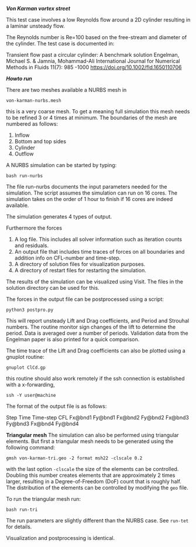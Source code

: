 
***Von Karman vortex street***

This test case involves a low Reynolds flow around a 2D cylinder
resulting in a laminar unsteady flow.

The Reynolds number is Re=100 based on the free-stream and diameter of the cylinder.
The test case is documented in:

Transient flow past a circular cylinder: A benchmark solution
Engelman, Michael S. & Jamnia, Mohammad-Ali
International Journal for Numerical Methods in Fluids 11(7): 985 -1000
https://doi.org/10.1002/fld.1650110706

***Howto run***

There are two meshes available a NURBS mesh in
```
von-karman-nurbs.mesh
```
this is a very coarse mesh. To get a meaning full simulation this mesh needs to be refined 
3 or 4 times at minimum.
The boundaries of the mesh are numbered as follows:
1. Inflow
2. Bottom and top sides
3. Cylinder
4. Outflow

A NURBS simulation can be started by typing:
```
bash run-nurbs
```
The file run-nurbs documents the input parameters needed for the simulation.
The script assumes the simulation can run on 16 cores.
The simulation takes on the order of 1 hour to finish if 16 cores are indeed available.

The simulation generates 4 types of output.


Furthermore the forces 
1. A log file. This includes all solver information such as iteration counts and residuals.
2. An output file that includes time traces of forces on all boundaries and addition info on CFL-number and time-step.
3. A directory of solution files for visualization purposes.
4. A directory of restart files for restarting the simulation.

The results of the simulation can be visualized using Visit. The files in the solution directory can be used for this.

The forces in the output file can be postprocessed using a script:
```
python3 postpro.py
```
This will report unsteady  Lift and Drag coefficients, and Period and Strouhal numbers.
The routine monitor sign changes of the lift to determine the period.
Data is averaged over a number of periods. Validation data from the Engelman paper is also printed for a quick comparison.

The time trace of the Lift and Drag coefficients can also be plotted using a gnuplot routine:
```
gnuplot ClCd.gp
```
this routine should also work remotely if the ssh connection is established with a x-forwarding, 
```
ssh -Y user@machine
```
The format of the output file is as follows:

Step Time Time-step CFL Fx@bnd1 Fy@bnd1 Fx@bnd2 Fy@bnd2 Fx@bnd3 Fy@bnd3 Fx@bnd4 Fy@bnd4


**Triangular mesh**
The simulation can also be performed using triangular elements.
But first a triangular mesh needs to be generated using the following command:

```
gmsh von-karman-tri.geo -2 format msh22 -clscale 0.2
```
with the last option `-clscale` the size of the elements can be controlled.
Doubling this number creates elements that are approximately 2 times larger,
resulting in a Degree-of-Freedom (DoF) count that is roughly half.
The distribution of the elements can be controlled by modifying the `geo` file.

To run the triangular mesh run:
```
bash run-tri
```

The run parameters are slightly different than the NURBS case. See `run-tet` for details.

Visualization and postprocessing is identical.
